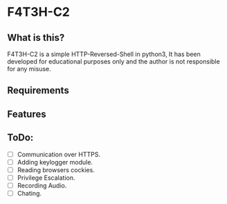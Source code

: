 # F4T3H-C2

## What is this?
 F4T3H-C2 is a simple HTTP-Reversed-Shell in python3, It has been developed for educational purposes only and the author is not responsible for any misuse.



## Requirements

## Features




## ToDo:
- [ ] Communication over HTTPS.
- [ ] Adding keylogger module.
- [ ] Reading browsers cockies.
- [ ] Privilege Escalation.
- [ ] Recording Audio.
- [ ] Chating.
